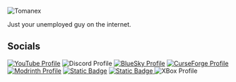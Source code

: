 ![Tomanex](https://img.shields.io/badge/Tomanex-Time%20Paradox-Red?style=for-the-badge&logo=Github&logoColor=white&labelColor=%23181717&color=white)

Just your unemployed guy on the internet.

## Socials
[![YouTube Profile](https://img.shields.io/badge/YouTube-%40Tomanex-Red?style=for-the-badge&logo=Youtube&logoColor=white&labelColor=%23FF0000&color=grey)](https://youtube.com/@tomanexplayz?si=Q8Fh23HxnNO5jloH)
![Discord Profile](https://img.shields.io/badge/Discord-Tomanex-Red?style=for-the-badge&logo=Discord&logoColor=white&labelColor=%235865F2&color=grey)
[![BlueSky Profile](https://img.shields.io/badge/BlueSky-%40tomanex.bsky.social-Red?style=for-the-badge&logo=Bluesky&logoColor=white&labelColor=%230285FF&color=grey)](https://bsky.app/profile/tomanex.bsky.social)
[![CurseForge Profile](https://img.shields.io/badge/Curseforge-Tomanex-Red?style=for-the-badge&logo=Curseforge&logoColor=white&labelColor=%23F16436&color=grey)](https://www.curseforge.com/members/tomanex/projects)
[![Modrinth Profile](https://img.shields.io/badge/Modrinth-Tomanex-Red?style=for-the-badge&logo=Modrinth&logoColor=white&labelColor=%2300AF5C&color=grey)](https://modrinth.com/user/Tomanex)
[![Static Badge](https://img.shields.io/badge/Twitch-TomanexPlayz-Red?style=for-the-badge&logo=Twitch&logoColor=white&labelColor=%239146FF&color=grey)](https://www.twitch.tv/tomanexplayz)
[![Static Badge](https://img.shields.io/badge/Steam-TomanexPlayz-Red?style=for-the-badge&logo=Steam&logoColor=white&labelColor=%230C1B42&color=grey)
](https://steamcommunity.com/id/Official_Tomanex_Playz/)
![XBox Profile](https://img.shields.io/badge/Xbox-TomanexPlayz-Red?style=for-the-badge&logo=YouTube%20Gaming&logoColor=white&labelColor=%23107C0F&color=grey)
